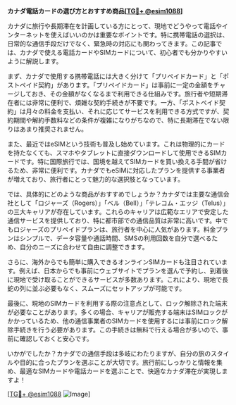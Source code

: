 **カナダ電話カードの選び方とおすすめ商品[[TG💪+ @esim1088](https://t.me/s/esim1088)]**

カナダに旅行や長期滞在を計画している方にとって、現地でどうやって電話やインターネットを使えばいいのかは重要なポイントです。特に携帯電話の選択は、日常的な通信手段だけでなく、緊急時の対応にも関わってきます。この記事では、カナダで使える電話カードやSIMカードについて、初心者でも分かりやすいように解説します。

まず、カナダで使用する携帯電話には大きく分けて「プリペイドカード」と「ポストペイド契約」があります。「プリペイドカード」は事前に一定の金額をチャージしておき、その金額がなくなるまで利用できる仕組みです。旅行者や短期滞在者には非常に便利で、煩雑な契約手続きが不要です。一方、「ポストペイド契約」は月々の料金を支払い、それに応じてサービスを利用できる方式ですが、契約期間や解約手数料などの条件が複雑になりがちなので、特に長期滞在でない限りはあまり推奨されません。

また、最近ではeSIMという技術も普及し始めています。これは物理的にカードを持たなくても、スマホやタブレットに直接ダウンロードして使用できるSIMカードです。特に国際旅行では、国境を越えてSIMカードを買い換える手間が省けるため、非常に便利です。カナダでもeSIMに対応したプランを提供する事業者が増えており、旅行者にとって魅力的な選択肢となっています。

では、具体的にどのような商品がおすすめでしょうか？カナダでは主要な通信会社として「ロジャーズ（Rogers）」「ベル（Bell）」「テレコム・エッジ（Telus）」の三大キャリアが存在しています。これらのキャリアは広範なエリアで安定した通信サービスを提供しており、特に都市部での通信品質は非常に高いです。中でもロジャーズのプリペイドプランは、旅行者を中心に人気があります。料金プランはシンプルで、データ容量や通話時間、SMSの利用回数を自分で選べるため、自分のニーズに合わせて自由に調整できます。

さらに、海外からでも簡単に購入できるオンラインSIMカードも注目されています。例えば、日本からでも事前にウェブサイトでプランを選んで予約し、到着後に現地で受け取ることができるサービスが多数あります。これにより、現地で長蛇の列に並ぶ必要もなく、スムーズにセットアップが可能です。

最後に、現地のSIMカードを利用する際の注意点として、ロック解除された端末が必要なことがあります。多くの場合、キャリアが販売する端末はSIMロックがかかっているため、他の通信事業者のSIMカードを使用するには事前にロック解除手続きを行う必要があります。この手続きは無料で行える場合が多いので、事前に確認しておくと安心です。

いかがでしたか？カナダでの通信手段は多岐にわたりますが、自分の旅のスタイルや目的に合ったプランを選ぶことが大切です。旅行前にしっかりと情報を集め、最適なSIMカードや電話カードを選ぶことで、快適なカナダ滞在が実現しますよ！

[[TG💪+ @esim1088](https://t.me/s/esim1088) ![Image](https://i.postimg.cc/Y0z9fWf4/image.png)]
